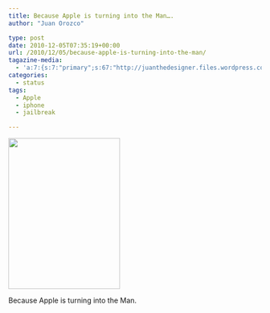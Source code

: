 ```yaml
---
title: Because Apple is turning into the Man….
author: "Juan Orozco" 

type: post
date: 2010-12-05T07:35:19+00:00
url: /2010/12/05/because-apple-is-turning-into-the-man/
tagazine-media:
  - 'a:7:{s:7:"primary";s:67:"http://juanthedesigner.files.wordpress.com/2010/12/crw_4885-crw.jpg";s:6:"images";a:1:{s:67:"http://juanthedesigner.files.wordpress.com/2010/12/crw_4885-crw.jpg";a:6:{s:8:"file_url";s:67:"http://juanthedesigner.files.wordpress.com/2010/12/crw_4885-crw.jpg";s:5:"width";s:3:"594";s:6:"height";s:3:"800";s:4:"type";s:5:"image";s:4:"area";s:6:"475200";s:9:"file_path";s:0:"";}}s:6:"videos";a:0:{}s:11:"image_count";s:1:"1";s:6:"author";s:7:"8033531";s:7:"blog_id";s:8:"17975075";s:9:"mod_stamp";s:19:"2010-12-05 07:35:19";}'
categories:
  - status
tags:
  - Apple
  - iphone
  - jailbreak

---
```

<a href="http://juanthedesigner.wordpress.com/?attachment_id=2623" rel="attachment wp-att-2623"><img src="http://juanthedesigner.files.wordpress.com/2010/12/crw_4885-crw.jpg?w=222&#038;resize=222%2C300" alt="" title="CRW_4885.CRW" width="222" height="300" class="alignleft size-medium wp-image-2623" data-recalc-dims="1" /></a>
  
Because Apple is turning into the Man.